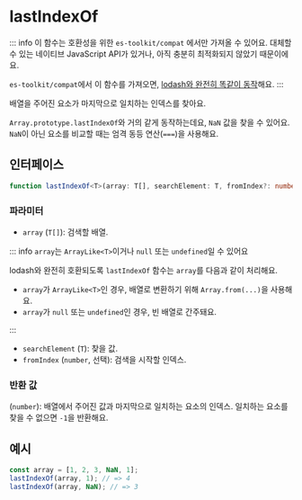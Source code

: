 # lastIndexOf

::: info
이 함수는 호환성을 위한 `es-toolkit/compat` 에서만 가져올 수 있어요. 대체할 수 있는 네이티브 JavaScript API가 있거나, 아직 충분히 최적화되지 않았기 때문이에요.

`es-toolkit/compat`에서 이 함수를 가져오면, [lodash와 완전히 똑같이 동작](../../../compatibility.md)해요.
:::

배열을 주어진 요소가 마지막으로 일치하는 인덱스를 찾아요.

`Array.prototype.lastIndexOf`와 거의 같게 동작하는데요, `NaN` 값을 찾을 수 있어요.
`NaN`이 아닌 요소를 비교할 때는 엄격 동등 연산(`===`)을 사용해요.

## 인터페이스

```typescript
function lastIndexOf<T>(array: T[], searchElement: T, fromIndex?: number): number;
```

### 파라미터

- `array` (`T[]`): 검색할 배열.

::: info `array`는 `ArrayLike<T>`이거나 `null` 또는 `undefined`일 수 있어요

lodash와 완전히 호환되도록 `lastIndexOf` 함수는 `array`를 다음과 같이 처리해요.

- `array`가 `ArrayLike<T>`인 경우, 배열로 변환하기 위해 `Array.from(...)`을 사용해요.
- `array`가 `null` 또는 `undefined`인 경우, 빈 배열로 간주돼요.

:::

- `searchElement` (`T`): 찾을 값.
- `fromIndex` (`number`, 선택): 검색을 시작할 인덱스.

### 반환 값

(`number`): 배열에서 주어진 값과 마지막으로 일치하는 요소의 인덱스. 일치하는 요소를 찾을 수 없으면 `-1`을 반환해요.

## 예시

```typescript
const array = [1, 2, 3, NaN, 1];
lastIndexOf(array, 1); // => 4
lastIndexOf(array, NaN); // => 3
```

